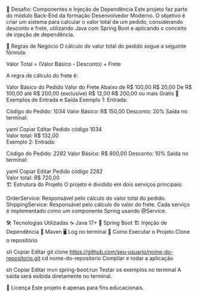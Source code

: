 🚀 Desafio: Componentes e Injeção de Dependência
Este projeto faz parte do módulo Back-End da formação Desenvolvedor Moderno. O objetivo é criar um sistema para calcular o valor total de um pedido, considerando desconto e frete, utilizando Java com Spring Boot e aplicando o conceito de injeção de dependência.

📌 Regras de Negócio
O cálculo do valor total do pedido segue a seguinte fórmula:

Valor Total = (Valor Básico - Desconto) + Frete

A regra de cálculo do frete é:

Valor Básico do Pedido	Valor do Frete
Abaixo de R$ 100,00	R$ 20,00
De R$ 100,00 até R$ 200,00 (exclusive)	R$ 12,00
R$ 200,00 ou mais	Grátis
📖 Exemplos de Entrada e Saída
Exemplo 1:
Entrada:

Código do Pedido: 1034
Valor Básico: R$ 150,00
Desconto: 20%
Saída no terminal:

yaml
Copiar
Editar
Pedido código 1034  
Valor total: R$ 132,00  
Exemplo 2:
Entrada:

Código do Pedido: 2282
Valor Básico: R$ 800,00
Desconto: 10%
Saída no terminal:

yaml
Copiar
Editar
Pedido código 2282  
Valor total: R$ 720,00  
🏗 Estrutura do Projeto
O projeto é dividido em dois serviços principais:

OrderService: Responsável pelo cálculo do valor total do pedido.
ShippingService: Responsável pelo cálculo do valor do frete.
Cada serviço é implementado como um componente Spring usando @Service.

🛠 Tecnologias Utilizadas
☕ Java 17+
🌱 Spring Boot
🏗 Injeção de Dependência
📝 Maven
🖥 Log no terminal
🚀 Como Executar o Projeto
Clone o repositório

sh
Copiar
Editar
git clone https://github.com/seu-usuario/nome-do-repositorio.git
cd nome-do-repositorio
Compilar e rodar a aplicação

sh
Copiar
Editar
mvn spring-boot:run
Testar os exemplos no terminal
A saída será exibida diretamente no terminal.

📜 Licença
Este projeto é apenas para fins educacionais.
